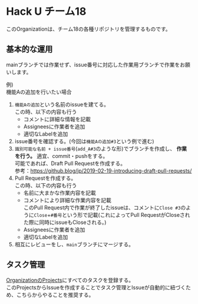 # Hack U チーム18

このOrganizationは、チーム18の各種リポジトリを管理するものです。

## 基本的な運用

mainブランチでは作業せず、issue番号に対応した作業用ブランチで作業をお願いします。

例)  
機能Aの追加を行いたい場合

1. `機能Aの追加`という名前のissueを建てる。  
この時、以下の内容も行う  
    - コメントに詳細な情報を記載
    - Assigneesに作業者を追加
    - 適切なLabelを追加
1. issue番号を確認する。(今回は`機能Aの追加#3`という例で進む)
1. `識別可能な名前 + issue番号`(`add_A#3`のような形)でブランチを作成し、 **作業を行う。** 適宜、commit・pushをする。  
可能であれば、Draft Pull Requestを作成する。  
参考：https://github.blog/jp/2019-02-19-introducing-draft-pull-requests/
1. Pull Requestを作成する。  
この時、以下の内容も行う  
    - 名前に大まかな作業内容を記載
    - コメントにより詳細な作業内容を記載  
    このPull Request内で作業が終了したissueは、コメントに`Close #3`のように`Close`+`#番号`という形で記載(これによってPull RequestがCloseされた際に同時にissueもCloseされる。)
    - Assigneesに作業者を追加
    - 適切なLabelを追加
1. 相互にレビューをし、`main`ブランチにマージする。

## タスク管理

[OrganizationのProjects](https://github.com/orgs/YHU-team18/projects/1)にすべてのタスクを登録する。  
このProjectsからIssueを作成することでタスク管理とIssueが自動的に紐づくため、こちらからやることを推奨する。
